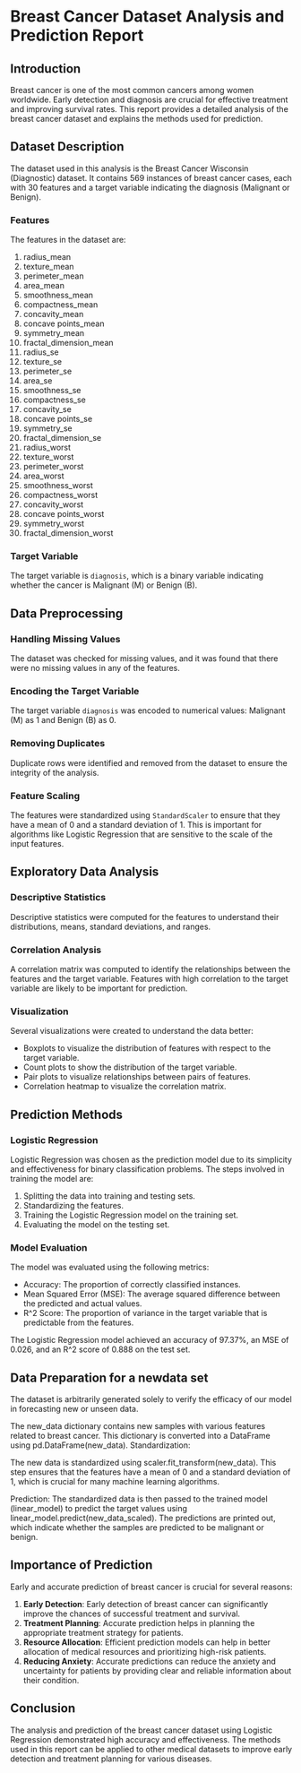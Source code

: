 # Breast Cancer Dataset Analysis and Prediction Report

## Introduction

Breast cancer is one of the most common cancers among women worldwide. Early detection and diagnosis are crucial for effective treatment and improving survival rates. This report provides a detailed analysis of the breast cancer dataset and explains the methods used for prediction.

## Dataset Description

The dataset used in this analysis is the Breast Cancer Wisconsin (Diagnostic) dataset. It contains 569 instances of breast cancer cases, each with 30 features and a target variable indicating the diagnosis (Malignant or Benign).

### Features

The features in the dataset are:

1. radius_mean
2. texture_mean
3. perimeter_mean
4. area_mean
5. smoothness_mean
6. compactness_mean
7. concavity_mean
8. concave points_mean
9. symmetry_mean
10. fractal_dimension_mean
11. radius_se
12. texture_se
13. perimeter_se
14. area_se
15. smoothness_se
16. compactness_se
17. concavity_se
18. concave points_se
19. symmetry_se
20. fractal_dimension_se
21. radius_worst
22. texture_worst
23. perimeter_worst
24. area_worst
25. smoothness_worst
26. compactness_worst
27. concavity_worst
28. concave points_worst
29. symmetry_worst
30. fractal_dimension_worst

### Target Variable

The target variable is `diagnosis`, which is a binary variable indicating whether the cancer is Malignant (M) or Benign (B).

## Data Preprocessing

### Handling Missing Values

The dataset was checked for missing values, and it was found that there were no missing values in any of the features.

### Encoding the Target Variable

The target variable `diagnosis` was encoded to numerical values: Malignant (M) as 1 and Benign (B) as 0.

### Removing Duplicates

Duplicate rows were identified and removed from the dataset to ensure the integrity of the analysis.

### Feature Scaling

The features were standardized using `StandardScaler` to ensure that they have a mean of 0 and a standard deviation of 1. This is important for algorithms like Logistic Regression that are sensitive to the scale of the input features.

## Exploratory Data Analysis

### Descriptive Statistics

Descriptive statistics were computed for the features to understand their distributions, means, standard deviations, and ranges.

### Correlation Analysis

A correlation matrix was computed to identify the relationships between the features and the target variable. Features with high correlation to the target variable are likely to be important for prediction.

### Visualization

Several visualizations were created to understand the data better:
- Boxplots to visualize the distribution of features with respect to the target variable.
- Count plots to show the distribution of the target variable.
- Pair plots to visualize relationships between pairs of features.
- Correlation heatmap to visualize the correlation matrix.

## Prediction Methods

### Logistic Regression

Logistic Regression was chosen as the prediction model due to its simplicity and effectiveness for binary classification problems. The steps involved in training the model are:

1. Splitting the data into training and testing sets.
2. Standardizing the features.
3. Training the Logistic Regression model on the training set.
4. Evaluating the model on the testing set.

### Model Evaluation

The model was evaluated using the following metrics:
- Accuracy: The proportion of correctly classified instances.
- Mean Squared Error (MSE): The average squared difference between the predicted and actual values.
- R^2 Score: The proportion of variance in the target variable that is predictable from the features.

The Logistic Regression model achieved an accuracy of 97.37%, an MSE of 0.026, and an R^2 score of 0.888 on the test set.

## Data Preparation for a newdata set 
The dataset is arbitrarily generated solely to verify the efficacy of our model in forecasting new or unseen data.

The new_data dictionary contains new samples with various features related to breast cancer.
This dictionary is converted into a DataFrame using pd.DataFrame(new_data).
Standardization:

The new data is standardized using scaler.fit_transform(new_data). This step ensures that the features have a mean of 0 and a standard deviation of 1, which is crucial for many machine learning algorithms.

Prediction:
The standardized data is then passed to the trained model (linear_model) to predict the target values using linear_model.predict(new_data_scaled).
The predictions are printed out, which indicate whether the samples are predicted to be malignant or benign.

## Importance of Prediction

Early and accurate prediction of breast cancer is crucial for several reasons:
1. **Early Detection**: Early detection of breast cancer can significantly improve the chances of successful treatment and survival.
2. **Treatment Planning**: Accurate prediction helps in planning the appropriate treatment strategy for patients.
3. **Resource Allocation**: Efficient prediction models can help in better allocation of medical resources and prioritizing high-risk patients.
4. **Reducing Anxiety**: Accurate predictions can reduce the anxiety and uncertainty for patients by providing clear and reliable information about their condition.

## Conclusion

The analysis and prediction of the breast cancer dataset using Logistic Regression demonstrated high accuracy and effectiveness. The methods used in this report can be applied to other medical datasets to improve early detection and treatment planning for various diseases.
